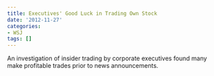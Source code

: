 ```yaml
---
title: Executives' Good Luck in Trading Own Stock
date: '2012-11-27'
categories:
- WSJ
tags: []
---
```

An investigation of insider trading by corporate executives found many make profitable trades prior to news announcements.